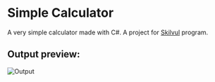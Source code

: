 # Simple Calculator
A very simple calculator made with C#.
A project for [Skilvul](https://skilvul.com) program.

## Output preview:
![Output](https://drive.google.com/uc?id=1ZPBay5pXTh4-5bdV4Ql4Q7JBYV0NjpK9)
